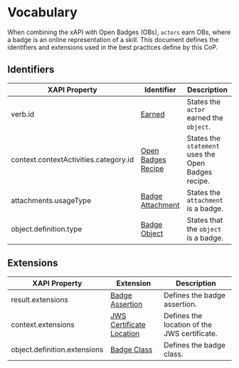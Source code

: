 # Vocabulary
When combining the xAPI with Open Badges (OBs), `actors` earn OBs, where a badge is an online representation of a skill. This document defines the identifiers and extensions used in the best practices define by this CoP.

## Identifiers
XAPI Property | Identifier | Description
--- | --- | ---
verb.id | [Earned](http://specification.openbadges.org/xapi/verbs/earned.json) | States the `actor` earned the `object`.
context.contextActivities.category.id | [Open Badges Recipe](http://specification.openbadges.org/xapi/recipe/base/0) | States the `statement` uses the Open Badges recipe.
attachments.usageType | [Badge Attachment](http://specification.openbadges.org/xapi/attachment/badge.json) | States the `attachment` is a badge.
object.definition.type | [Badge Object](http://activitystrea.ms/schema/1.0/badge) | States that the `object` is a badge.

## Extensions
XAPI Property | Extension | Description
--- | --- | ---
result.extensions | [Badge Assertion](http://specification.openbadges.org/xapi/extensions/badgeassertion.json) | Defines the badge assertion.
context.extensions | [JWS Certificate Location](http://id.tincanapi.com/extension/jws-certificate-location) | Defines the location of the JWS certificate.
object.definition.extensions | [Badge Class](http://specification.openbadges.org/xapi/extensions/badgeclass.json) | Defines the badge class.
